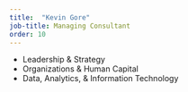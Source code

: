 ```yaml
---
title:  "Kevin Gore"
job-title: Managing Consultant
order: 10
---
```

- Leadership & Strategy
- Organizations & Human Capital
- Data, Analytics, & Information Technology
